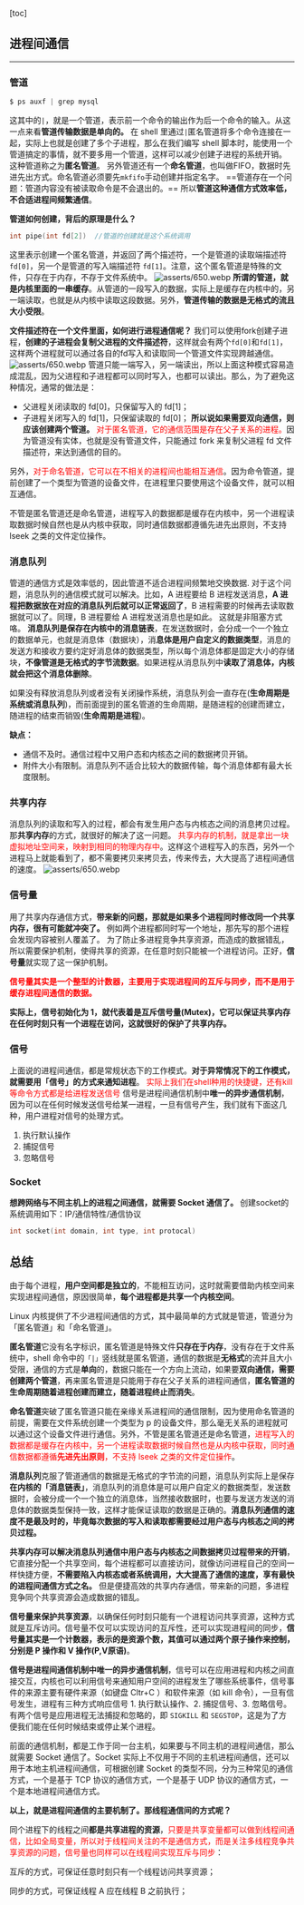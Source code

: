 [toc]
## 进程间通信
---
### 管道
```c
$ ps auxf | grep mysql
```
这其中的`|`，就是一个管道，表示前一个命令的输出作为后一个命令的输入。从这一点来看**管道传输数据是单向的。**
在 shell 里通过`|`匿名管道将多个命令连接在一起，实际上也就是创建了多个子进程，那么在我们编写 shell 脚本时，能使用一个管道搞定的事情，就不要多用一个管道，这样可以减少创建子进程的系统开销。
这种管道称之为**匿名管道**。
另外管道还有一个**命名管道**，也叫做FIFO，数据时先进先出方式。命名管道必须要先`mkfifo`手动创建并指定名字。
==管道存在一个问题：管道内容没有被读取命令是不会退出的。== 所以**管道这种通信方式效率低，不合适进程间频繁通信**。

**管道如何创建，背后的原理是什么？**
```c
int pipe(int fd[2])  //管道的创建就是这个系统调用
```
这里表示创建一个匿名管道，并返回了两个描述符，一个是管道的读取端描述符 `fd[0]`，另一个是管道的写入端描述符 `fd[1]`。注意，这个匿名管道是特殊的文件，只存在于内存，不存于文件系统中。
![asserts/650.webp](asserts/650.webp)
**所谓的管道，就是内核里面的一串缓存**。从管道的一段写入的数据，实际上是缓存在内核中的，另一端读取，也就是从内核中读取这段数据。另外，**管道传输的数据是无格式的流且大小受限**。

**文件描述符在一个文件里面，如何进行进程通信呢？**
我们可以使用fork创建子进程，**创建的子进程会复制父进程的文件描述符**，这样就会有两个`fd[0]`和`fd[1]`，这样两个进程就可以通过各自的fd写入和读取同一个管道文件实现跨越通信。
![asserts/650.webp](asserts/651.webp)
管道只能一端写入，另一端读出，所以上面这种模式容易造成混乱，因为父进程和子进程都可以同时写入，也都可以读出。那么，为了避免这种情况，通常的做法是：
- 父进程关闭读取的 fd[0]，只保留写入的 fd[1]；
- 子进程关闭写入的 fd[1]，只保留读取的 fd[0]；
**所以说如果需要双向通信，则应该创建两个管道。**
<font color=red>对于匿名管道，它的通信范围是存在父子关系的进程。</font>因为管道没有实体，也就是没有管道文件，只能通过 fork 来复制父进程 fd 文件描述符，来达到通信的目的。

另外，<font color=red>对于命名管道，它可以在不相关的进程间也能相互通信</font>。因为命令管道，提前创建了一个类型为管道的设备文件，在进程里只要使用这个设备文件，就可以相互通信。

不管是匿名管道还是命名管道，进程写入的数据都是缓存在内核中，另一个进程读取数据时候自然也是从内核中获取，同时通信数据都遵循先进先出原则，不支持 lseek 之类的文件定位操作。
### 消息队列
管道的通信方式是效率低的，因此管道不适合进程间频繁地交换数据.
对于这个问题，消息队列的通信模式就可以解决。比如，A 进程要给 B 进程发送消息，**A 进程把数据放在对应的消息队列后就可以正常返回了**，B 进程需要的时候再去读取数据就可以了。同理，B 进程要给 A 进程发送消息也是如此。
这就是非阻塞方式咯。
**消息队列是保存在内核中的消息链表**，在发送数据时，会分成一个一个独立的数据单元，也就是消息体（数据块），消**息体是用户自定义的数据类型**，消息的发送方和接收方要约定好消息体的数据类型，所以每个消息体都是固定大小的存储块，**不像管道是无格式的字节流数据**。如果进程从消息队列中**读取了消息体，内核就会把这个消息体删除**。

如果没有释放消息队列或者没有关闭操作系统，消息队列会一直存在(**生命周期是系统或消息队列**)，而前面提到的匿名管道的生命周期，是随进程的创建而建立，随进程的结束而销毁(**生命周期是进程**)。

**缺点：**
- 通信不及时。通信过程中又用户态和内核态之间的数据拷贝开销。
- 附件大小有限制。消息队列不适合比较大的数据传输，每个消息体都有最大长度限制。

### 共享内存
消息队列的读取和写入的过程，都会有发生用户态与内核态之间的消息拷贝过程。那**共享内存**的方式，就很好的解决了这一问题。
<font color=red>共享内存的机制，就是拿出一块虚拟地址空间来，映射到相同的物理内存中</font>。这样这个进程写入的东西，另外一个进程马上就能看到了，都不需要拷贝来拷贝去，传来传去，大大提高了进程间通信的速度。
![asserts/650.webp](asserts/652.webp)

### 信号量
用了共享内存通信方式，**带来新的问题，那就是如果多个进程同时修改同一个共享内存，很有可能就冲突了。** 例如两个进程都同时写一个地址，那先写的那个进程会发现内容被别人覆盖了。
为了防止多进程竞争共享资源，而造成的数据错乱，所以需要保护机制，使得共享的资源，在任意时刻只能被一个进程访问。正好，**信号量**就实现了这一保护机制。

**<font color=red>信号量其实是一个整型的计数器，主要用于实现进程间的互斥与同步，而不是用于缓存进程间通信的数据。</font>**

**实际上，信号初始化为 1，就代表着是互斥信号量(Mutex)，它可以保证共享内存在任何时刻只有一个进程在访问，这就很好的保护了共享内存。**

### 信号
上面说的进程间通信，都是常规状态下的工作模式。**对于异常情况下的工作模式，就需要用「信号」的方式来通知进程**。
<font color=red>实际上我们在shell种用的快捷键，还有kill等命令方式都是给进程发送信号</font>
信号是进程间通信机制中**唯一的异步通信机制**，因为可以在任何时候发送信号给某一进程，一旦有信号产生，我们就有下面这几种，用户进程对信号的处理方式。
1. 执行默认操作
2. 捕捉信号
3. 忽略信号

### Socket
**想跨网络与不同主机上的进程之间通信，就需要 Socket 通信了。**
创建socket的系统调用如下：IP/通信特性/通信协议
```c
int socket(int domain, int type, int protocal)
```
## 总结
由于每个进程，**用户空间都是独立的**，不能相互访问，这时就需要借助内核空间来实现进程间通信，原因很简单，**每个进程都是共享一个内核空间**。

Linux 内核提供了不少进程间通信的方式，其中最简单的方式就是管道，管道分为「匿名管道」和「命名管道」。

**匿名管道**它没有名字标识，匿名管道是特殊文件**只存在于内存**，没有存在于文件系统中，shell 命令中的`「|」`竖线就是匿名管道，通信的数据是**无格式**的流并且大小受限，通信的方式是**单向**的，数据只能在一个方向上流动，如果要**双向通信，需要创建两个管道**，再来匿名管道是只能用于存在父子关系的进程间通信，**匿名管道的生命周期随着进程创建而建立，随着进程终止而消失**。

**命名管道**突破了匿名管道只能在亲缘关系进程间的通信限制，因为使用命名管道的前提，需要在文件系统创建一个类型为 p 的设备文件，那么毫无关系的进程就可以通过这个设备文件进行通信。另外，不管是匿名管道还是命名管道，<font color=red>进程写入的数据都是缓存在内核中，另一个进程读取数据时候自然也是从内核中获取，同时通信数据都遵循**先进先出原则**，不支持 lseek 之类的文件定位操作</font>。

**消息队列**克服了管道通信的数据是无格式的字节流的问题，消息队列实际上是保存**在内核的「消息链表」**，消息队列的消息体是可以用户自定义的数据类型，发送数据时，会被分成一个一个独立的消息体，当然接收数据时，也要与发送方发送的消息体的数据类型保持一致，这样才能保证读取的数据是正确的。**消息队列通信的速度不是最及时的，毕竟每次数据的写入和读取都需要经过用户态与内核态之间的拷贝过程。**

**共享内存可以解决消息队列通信中用户态与内核态之间数据拷贝过程带来的开销**，它直接分配一个共享空间，每个进程都可以直接访问，就像访问进程自己的空间一样快捷方便，**不需要陷入内核态或者系统调用，大大提高了通信的速度，享有最快的进程间通信方式之名。** 但是便捷高效的共享内存通信，带来新的问题，多进程竞争同个共享资源会造成数据的错乱。

**信号量来保护共享资源**，以确保任何时刻只能有一个进程访问共享资源，这种方式就是互斥访问。信号量不仅可以实现访问的互斥性，还可以实现进程间的同步，**信号量其实是一个计数器，表示的是资源个数，其值可以通过两个原子操作来控制，分别是 P 操作和 V 操作(P,V原语)**。

**信号是进程间通信机制中唯一的异步通信机制**，信号可以在应用进程和内核之间直接交互，内核也可以利用信号来通知用户空间的进程发生了哪些系统事件，信号事件的来源主要有硬件来源（如键盘 Cltr+C ）和软件来源（如 kill 命令），一旦有信号发生，进程有三种方式响应信号 1. 执行默认操作、2. 捕捉信号、3. 忽略信号。有两个信号是应用进程无法捕捉和忽略的，即 `SIGKILL` 和 `SEGSTOP`，这是为了方便我们能在任何时候结束或停止某个进程。

前面的通信机制，都是工作于同一台主机，如果要与不同主机的进程间通信，那么就需要 Socket 通信了。Socket 实际上不仅用于不同的主机进程间通信，还可以用于本地主机进程间通信，可根据创建 Socket 的类型不同，分为三种常见的通信方式，一个是基于 TCP 协议的通信方式，一个是基于 UDP 协议的通信方式，一个是本地进程间通信方式。

**以上，就是进程间通信的主要机制了。那线程通信间的方式呢？**

同个进程下的线程之间**都是共享进程的资源**，<font color=red>只要是共享变量都可以做到线程间通信，比如全局变量，所以对于线程间关注的不是通信方式，而是关注多线程竞争共享资源的问题，信号量也同样可以在线程间实现互斥与同步</font>：

互斥的方式，可保证任意时刻只有一个线程访问共享资源；

同步的方式，可保证线程 A 应在线程 B 之前执行；